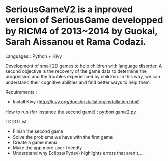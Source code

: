 SeriousGameV2 is a inproved version of SeriousGame developped by RICM4 of 2013~2014 by Guokai, Sarah Aissanou et Rama Codazi.
=============================================================================================================
Languages : Python + Kivy

Development of small 2D games to help children with language disorder. A second objective is the recovery of the game data to determine the progression and the troubles experienced by children. In this way, we can understand their cognitive abilities and find better ways to help them. 

Requirements : 
- Install Kivy (http://kivy.org/docs/installation/installation.html)


How to run (for instance the second game) : python game2.py

TODO List :
- Finish the second game
- Solve the problems we have with the first game
- Create a game menu
- Make the app more user-friendly 
- Understand why Eclipse(Pydev) highlights errors that aren't....
